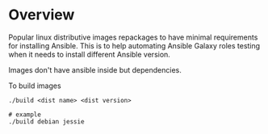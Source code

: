 # Overview

Popular linux distributive images repackages to have minimal requirements
for installing Ansible. This is to help automating Ansible Galaxy roles testing
when it needs to install different Ansible version.

Images don't have ansible inside but dependencies.


To build images

    ./build <dist name> <dist version>

    # example
    ./build debian jessie
